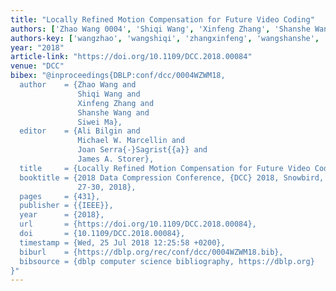 ```yaml
---
title: "Locally Refined Motion Compensation for Future Video Coding"
authors: ['Zhao Wang 0004', 'Shiqi Wang', 'Xinfeng Zhang', 'Shanshe Wang', 'Siwei Ma']
authors-key: ['wangzhao', 'wangshiqi', 'zhangxinfeng', 'wangshanshe', 'masiwei']
year: "2018"
article-link: "https://doi.org/10.1109/DCC.2018.00084"
venue: "DCC"
bibex: "@inproceedings{DBLP:conf/dcc/0004WZWM18,
  author    = {Zhao Wang and
               Shiqi Wang and
               Xinfeng Zhang and
               Shanshe Wang and
               Siwei Ma},
  editor    = {Ali Bilgin and
               Michael W. Marcellin and
               Joan Serra{-}Sagrist{{a}} and
               James A. Storer},
  title     = {Locally Refined Motion Compensation for Future Video Coding},
  booktitle = {2018 Data Compression Conference, {DCC} 2018, Snowbird, UT, USA, March
               27-30, 2018},
  pages     = {431},
  publisher = {{IEEE}},
  year      = {2018},
  url       = {https://doi.org/10.1109/DCC.2018.00084},
  doi       = {10.1109/DCC.2018.00084},
  timestamp = {Wed, 25 Jul 2018 12:25:58 +0200},
  biburl    = {https://dblp.org/rec/conf/dcc/0004WZWM18.bib},
  bibsource = {dblp computer science bibliography, https://dblp.org}
}"
---
```

